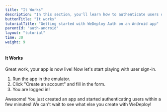```yaml
---
title: "It Works"
description: "In this section, you'll learn how to authenticate users on an Android app using the WeDeploy API Client."
buttonTitle: "It works"
tutorialTitle: "Getting started with WeDeploy Auth on an Android app"
parentId: "auth-android"
layout: "tutorial"
time: 30
weight: 9
---
```


#### It Works

Great work, your app is now live! Now let's start playing with user sign-in.

1. Run the app in the emulator.
2. Click "Create an account" and fill in the form.
3. You are logged in!

Awesome! You just created an app and started authenticating users within a few minutes! We can't wait to see what else you create with WeDeploy!

